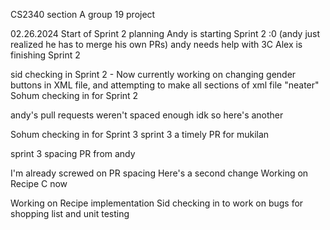 CS2340 section A group 19 project

02.26.2024 Start of Sprint 2 planning
Andy is starting Sprint 2 :0 (andy just realized he has to merge his own PRs) andy needs help with 3C
Alex is finishing Sprint 2


sid checking in Sprint 2 - Now currently working on changing gender buttons in XML file, and attempting to make all sections of xml file "neater"
Sohum checking in for Sprint 2

andy's pull requests weren't spaced enough idk so here's another 

Sohum checking in for Sprint 3
sprint 3 a timely PR for mukilan 

sprint 3 spacing PR from andy

I'm already screwed on PR spacing
Here's a second change
Working on Recipe C now


Working on Recipe implementation
Sid checking in to work on bugs for shopping list and unit testing

